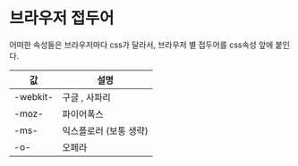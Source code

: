 # 브라우저 접두어

어떠한 속성들은 브라우저마다 css가 달라서, 브라우저 별 접두어를 css속성 앞에 붙인다.

값|설명
---|---
-webkit-|구글 , 사파리
-moz-|파이어폭스
-ms-|익스플로러 (보통 생략)
-o-|오페라